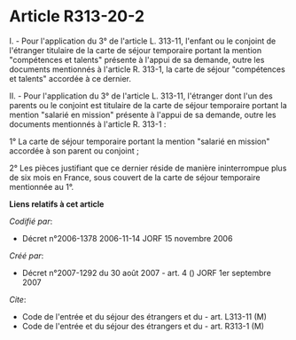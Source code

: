 # Article R313-20-2

I. - Pour l'application du 3° de l'article L. 313-11, l'enfant ou le conjoint de l'étranger titulaire de la carte de séjour
temporaire portant la mention "compétences et talents" présente à l'appui de sa demande, outre les documents mentionnés à
l'article R. 313-1, la carte de séjour "compétences et talents" accordée à ce dernier.

II. - Pour l'application du 3° de l'article L. 313-11, l'étranger dont l'un des parents ou le conjoint est titulaire de la
carte de séjour temporaire portant la mention "salarié en mission" présente à l'appui de sa demande, outre les documents
mentionnés à l'article R. 313-1 :

1° La carte de séjour temporaire portant la mention "salarié en mission" accordée à son parent ou conjoint ;

2° Les pièces justifiant que ce dernier réside de manière ininterrompue plus de six mois en France, sous couvert de la carte
de séjour temporaire mentionnée au 1°.

**Liens relatifs à cet article**

_Codifié par_:

  - Décret n°2006-1378 2006-11-14 JORF 15 novembre 2006

_Créé par_:

  - Décret n°2007-1292 du 30 août 2007 - art. 4 () JORF 1er septembre 2007

_Cite_:

  - Code de l'entrée et du séjour des étrangers et du  - art. L313-11 (M)
  - Code de l'entrée et du séjour des étrangers et du  - art. R313-1 (M)

